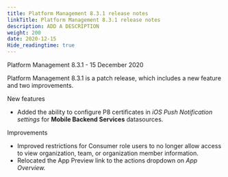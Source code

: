 ```yaml
---
title: Platform Management 8.3.1 release notes
linkTitle: Platform Management 8.3.1 release notes
description: ADD A DESCRIPTION
weight: 200
date: 2020-12-15
Hide_readingtime: true
---
```


Platform Management 8.3.1 - 15 December 2020

Platform Management 8.3.1 is a patch release, which includes a new feature and two improvements.

New features

* Added the ability to configure P8 certificates in _iOS Push Notification settings_ for **Mobile Backend Services** datasources.

Improvements

* Improved restrictions for Consumer role users to no longer allow access to view organization, team, or organization member information.
* Relocated the App Preview link to the actions dropdown on _App Overview._
